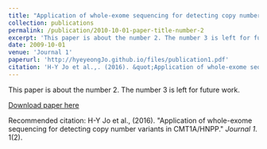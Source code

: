 ```yaml
---
title: "Application of whole-exome sequencing for detecting copy number variants in CMT1A/HNPP"
collection: publications
permalink: /publication/2010-10-01-paper-title-number-2
excerpt: 'This paper is about the number 2. The number 3 is left for future work.'
date: 2009-10-01
venue: 'Journal 1'
paperurl: 'http://hyeyeongJo.github.io/files/publication1.pdf'
citation: 'H-Y Jo et al.,. (2016). &quot;Application of whole-exome sequencing for detecting copy number variants in CMT1A/HNPP.&quot; <i>Journal 1</i>. 1(2).'
---
```

This paper is about the number 2. The number 3 is left for future work.

[Download paper here](http://academicpages.github.io/files/paper2.pdf)

Recommended citation: H-Y Jo et al., (2016). "Application of whole-exome sequencing for detecting copy number variants in CMT1A/HNPP." <i>Journal 1</i>. 1(2).
